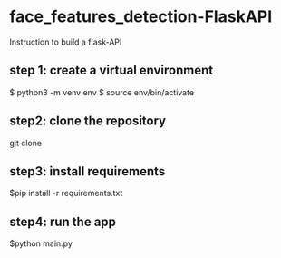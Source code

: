 # face_features_detection-FlaskAPI
Instruction to build a flask-API


## step 1: create a virtual environment
$ python3 -m venv env
$ source env/bin/activate


## step2: clone the repository
git clone 


## step3: install requirements
$pip install -r requirements.txt


## step4: run the app
$python main.py
